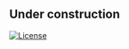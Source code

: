 ## Under construction

[![License](https://poser.pugx.org/laravel/framework/license.svg)](https://packagist.org/packages/laravel/framework)

